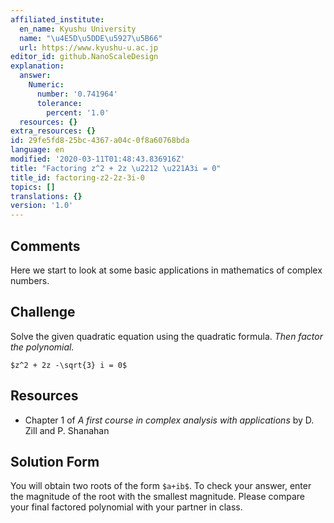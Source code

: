 ```yaml
---
affiliated_institute:
  en_name: Kyushu University
  name: "\u4E5D\u5DDE\u5927\u5B66"
  url: https://www.kyushu-u.ac.jp
editor_id: github.NanoScaleDesign
explanation:
  answer:
    Numeric:
      number: '0.741964'
      tolerance:
        percent: '1.0'
  resources: {}
extra_resources: {}
id: 29fe5fd8-25bc-4367-a04c-0f8a60768bda
language: en
modified: '2020-03-11T01:48:43.836916Z'
title: "Factoring z^2 + 2z \u2212 \u221A3i = 0"
title_id: factoring-z2-2z-3i-0
topics: []
translations: {}
version: '1.0'
---
```


## Comments
Here we start to look at some basic applications in mathematics of complex numbers.

## Challenge
Solve the given quadratic equation using the quadratic formula.
*Then factor the polynomial.*

`$z^2 + 2z -\sqrt{3} i = 0$`

## Resources
- Chapter 1 of *A first course in complex analysis with applications* by D. Zill and P. Shanahan


## Solution Form
You will obtain two roots of the form `$a+ib$`.
To check your answer, enter the magnitude of the root with the smallest magnitude.
Please compare your final factored polynomial with your partner in class.
